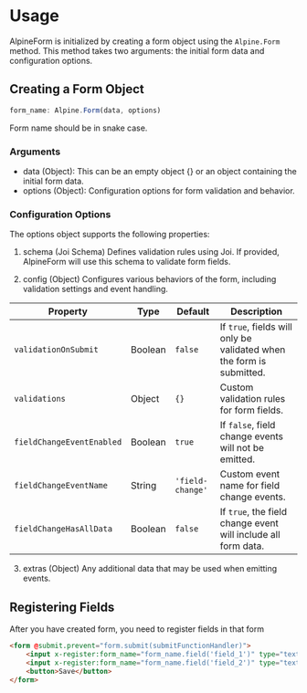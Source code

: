 # Usage

AlpineForm is initialized by creating a form object using the `Alpine.Form` method. This method takes two arguments: the
initial form data and configuration options.

## Creating a Form Object

```js
form_name: Alpine.Form(data, options)
```

Form name should be in snake case.

### Arguments

* data (Object): This can be an empty object {} or an object containing the initial form data.
* options (Object): Configuration options for form validation and behavior.

### Configuration Options

The options object supports the following properties:

1. schema (Joi Schema)
   Defines validation rules using Joi. If provided, AlpineForm will use this schema to validate form fields.

2. config (Object)
   Configures various behaviors of the form, including validation settings and event handling.

| Property                  | Type    | Default          | Description                                                          |
|---------------------------|---------|------------------|----------------------------------------------------------------------|
| `validationOnSubmit`      | Boolean | `false`          | If `true`, fields will only be validated when the form is submitted. |
| `validations`             | Object  | `{}`             | Custom validation rules for form fields.                             |
| `fieldChangeEventEnabled` | Boolean | `true`           | If `false`, field change events will not be emitted.                 |
| `fieldChangeEventName`    | String  | `'field-change'` | Custom event name for field change events.                           |
| `fieldChangeHasAllData`   | Boolean | `false`          | If `true`, the field change event will include all form data.        |

3. extras (Object)
   Any additional data that may be used when emitting events.

## Registering Fields

After you have created form, you need to register fields in that form

```html
<form @submit.prevent="form.submit(submitFunctionHandler)">
    <input x-register:form_name="form_name.field('field_1')" type="text" placeholder="Placeholder">
    <input x-register:form_name="form_name.field('field_2')" type="text" placeholder="Placeholder">
    <button>Save</button>
</form>
```